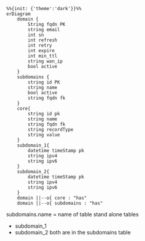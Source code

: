 ```mermaid
%%{init: {'theme':'dark'}}%%
erDiagram
	domain {
		String fqdn PK
		string email
		int sn
		int refresh
		int retry
		int expire
		int min_ttl
		string wan_ip
		bool active		
	}
	subdomains {
		string id PK
		string name
		bool active
		string fqdn fk
	}
	core{
		string id pk
		string name
		string fqdn fk
		string recordType
		string value
	}
	subdomain_1{
		datetime timeStamp pk
		string ipv4
		string ipv6
	}
	subdomain_2{
		datetime timeStamp pk
		string ipv4
		string ipv6
	}
	domain ||--o{ core : "has"
	domain ||--o{ subdomains : "has"
```


subdomains.name = name of table stand alone tables
- subdomain_1
- subdomain_2
both are in the subdomains table